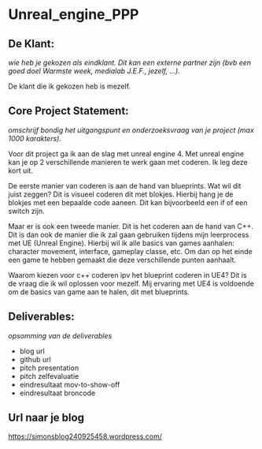 # Unreal_engine_PPP

## De Klant: 
_wie heb je gekozen als eindklant. Dit kan een externe partner zijn (bvb een goed doel Warmste week, medialab J.E.F., jezelf, ...)._


De klant die ik gekozen heb is mezelf. 

## Core Project Statement: 
_omschrijf bondig het uitgangspunt en onderzoeksvraag van je project (max 1000 karakters)._

Voor dit project ga ik aan de slag met unreal engine 4. Met unreal engine kan je op 2 verschillende manieren te werk gaan met coderen. Ik leg deze kort uit. 

De eerste manier van coderen is aan de hand van blueprints. Wat wil dit juist zeggen? Dit is visueel coderen dit met blokjes. Hierbij hang je de blokjes met een bepaalde code aaneen. Dit kan bijvoorbeeld een if of een switch zijn.

Maar er is ook een tweede manier. Dit is het coderen aan de hand van C++. Dit is dan ook de manier die ik zal gaan gebruiken tijdens mijn leerprocess met UE (Unreal Engine). Hierbij wil ik alle basics van games aanhalen: character movement, interface, gameplay classe, etc. Om dan op het einde een game te hebben gemaakt die deze verschillende punten aanhaalt.

Waarom kiezen voor c++ coderen ipv het blueprint coderen in UE4? Dit is de vraag die ik wil oplossen voor mezelf. Mij ervaring met UE4 is voldoende om de basics van game aan te halen, dit met blueprints.

## Deliverables: 
_opsomming van de deliverables_

- blog url
- github url
- pitch presentation
- pitch zelfevaluatie
- eindresultaat mov-to-show-off
- eindresultaat broncode

## Url naar je blog
https://simonsblog240925458.wordpress.com/